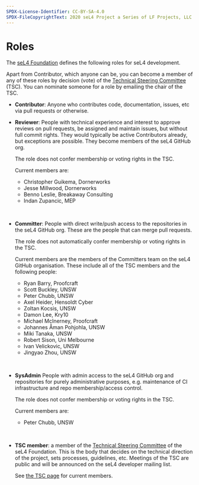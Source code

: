```yaml
---
SPDX-License-Identifier: CC-BY-SA-4.0
SPDX-FileCopyrightText: 2020 seL4 Project a Series of LF Projects, LLC.
---
```


# Roles

The [seL4 Foundation][1] defines the following roles for seL4 development.

Apart from Contributor, which anyone can be, you can become a member of any of
these roles by decision (vote) of the [Technical Steering Committee][2] (TSC).
You can nominate someone for a role by emailing the chair of the TSC.

- **Contributor**:
    Anyone who contributes code, documentation, issues, etc via pull requests
    or otherwise.

- **Reviewer**:
    People with technical experience and interest to approve reviews on
    pull requests, be assigned and maintain issues, but without full
    commit rights.  They would typically be active Contributors already,
    but exceptions are possible. They become members of the seL4 GitHub
    org.

    The role does not confer membership or voting rights in the TSC.

   Current members are:

  - Christopher Guikema, Dornerworks
  - Jesse Millwood, Dornerworks
  - Benno Leslie, Breakaway Consulting
  - Indan Zupancic, MEP

  &nbsp;

- **Committer**:
    People with direct write/push access to the repositories in the
    seL4 GitHub org. These are the people that can merge pull requests.

    The role does not automatically confer membership or voting rights
    in the TSC.

    Current members are the members of the Committers team on the seL4 GitHub
    organisation. These include all of the TSC members and the following
    people:

  - Ryan Barry, Proofcraft
  - Scott Buckley, UNSW
  - Peter Chubb, UNSW
  - Axel Heider, Hensoldt Cyber
  - Zoltan Kocsis, UNSW
  - Damon Lee, Kry10
  - Michael McInerney, Proofcraft
  - Johannes Åman Pohjohla, UNSW
  - Miki Tanaka, UNSW
  - Robert Sison, Uni Melbourne
  - Ivan Velickovic, UNSW
  - Jingyao Zhou, UNSW

  &nbsp;

- **SysAdmin**
    People with admin access to the seL4 GitHub org and repositories
    for purely administrative purposes, e.g. maintenance of CI
    infrastructure and repo membership/access control.

    The role does not confer membership or voting rights in the TSC.

   Current members are:

  - Peter Chubb, UNSW

  &nbsp;

- **TSC member**:
    a member of the [Technical Steering Committee][2] of the seL4
    Foundation. This is the body that decides on the technical direction
    of the project, sets processes, guidelines, etc. Meetings of the TSC
    are public and will be announced on the seL4 developer mailing list.

   See [the TSC page][2] for current members.

[1]: https://sel4.systems/Foundation/About
[2]: https://sel4.systems/Foundation/TSC/
